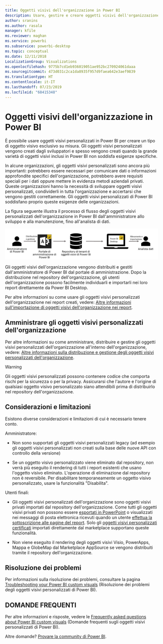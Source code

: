 ```yaml
---
title: Oggetti visivi dell'organizzazione in Power BI
description: Usare, gestire e creare oggetti visivi dell'organizzazione in Power BI
author: sranins
ms.author: rasala
manager: kfile
ms.reviewer: maghan
ms.service: powerbi
ms.subservice: powerbi-desktop
ms.topic: conceptual
ms.date: 12/11/2018
LocalizationGroup: Visualizations
ms.openlocfilehash: 9775b7cd1eb936019051ae952bc270924061daaa
ms.sourcegitcommit: 473d031c2ca1da8935f957d9faea642e3aef9839
ms.translationtype: HT
ms.contentlocale: it-IT
ms.lasthandoff: 07/23/2019
ms.locfileid: "68415348"
---
```

# <a name="organizational-visuals-in-power-bi"></a>Oggetti visivi dell'organizzazione in Power BI

È possibile usare oggetti visivi personalizzati in Power BI per creare un tipo di oggetto visivo esclusivo su misura. Gli oggetti visivi personalizzati vengono creati dagli sviluppatori e spesso vengono creati quando la grande varietà di oggetti visivi inclusi in Power BI non soddisfa esigenze specifiche.

In alcune organizzazioni, gli oggetti visivi personalizzati sono ancora più importanti: potrebbero essere necessari per comunicare dati o informazioni approfondite specifici dell'organizzazione, potrebbero avere requisiti speciali per i dati oppure mettere in evidenza metodi aziendali privati. Queste organizzazioni hanno la necessità di sviluppare oggetti visivi personalizzati, condividerli in tutta l'organizzazione e accertarsi che vengono gestiti correttamente. Gli oggetti visivi personalizzati di Power BI soddisfano proprio queste esigenze delle organizzazioni.

La figura seguente illustra il processo di flusso degli oggetti visivi personalizzati dell'organizzazione in Power BI dall'amministratore allo sviluppo e alla manutenzione, fino all'analista di dati.

![Immagine di oggetto visivo personalizzato](media/power-bi-custom-visuals-organizational/custom-visual-org-01.jpg)

Gli oggetti visivi dell'organizzazione vengono distribuiti e gestiti dall'amministratore di Power BI dal portale di amministrazione. Dopo la distribuzione nel repository dell'organizzazione, gli utenti dell'organizzazione possono facilmente individuarli e importarli nei loro report direttamente da Power BI Desktop.

Per altre informazioni su come usare gli oggetti visivi personalizzati dell'organizzazione nei report creati, vedere: [Altre informazioni sull'importazione di oggetti visivi dell'organizzazione nei report](power-bi-custom-visuals.md).

## <a name="administer-organizational-custom-visuals"></a>Amministrare gli oggetti visivi personalizzati dell'organizzazione

Per altre informazioni su come amministrare, distribuire e gestire gli oggetti visivi personalizzati dell'organizzazione all'interno dell'organizzazione, vedere: [Altre informazioni sulla distribuzione e gestione degli oggetti visivi personalizzati dell'organizzazione](https://go.microsoft.com/fwlink/?linkid=866790).

> [!WARNING]
> Gli oggetti visivi personalizzati possono contenere codice che comporta rischi per la sicurezza o per la privacy. Assicurarsi che l'autore e l'origine di qualsiasi oggetto visivo personalizzato siano attendibili prima di distribuirlo nel repository dell'organizzazione.

## <a name="considerations-and-limitations"></a>Considerazioni e limitazioni

Esistono diverse considerazioni e limitazioni di cui è necessario tenere conto.

Amministratore:

* Non sono supportati gli oggetti visivi personalizzati legacy (ad esempio gli oggetti visivi personalizzati non creati sulla base delle nuove API con controllo della versione)

* Se un oggetto visivo personalizzato viene eliminato dal repository, non verrà più eseguito il rendering di tutti i report esistenti che usano l'oggetto visivo eliminato. L'operazione di eliminazione dal repository non è reversibile. Per disabilitare temporaneamente un oggetto visivo personalizzato, usare la funzionalità "Disabilita".

Utenti finali:

* Gli oggetti visivi personalizzati dell'organizzazione sono oggetti visivi privati importati dal repository dell'organizzazione. Come tutti gli oggetti visivi privati non possono essere [esportati in PowerPoint](https://docs.microsoft.com/power-bi/consumer/end-user-powerpoint) o visualizzati nei messaggi di posta elettronica ricevuti quando un utente [effettua la sottoscrizione alle pagine del report](https://docs.microsoft.com/power-bi/consumer/end-user-subscribe). Solo gli [oggetti visivi personalizzati certificati](https://docs.microsoft.com/power-bi/power-bi-custom-visuals-certified) importati direttamente dal marketplace supportano queste funzionalità.

* Non viene eseguito il rendering degli oggetti visivi Visio, PowerApps, Mappa e GlobeMap dal Marketplace AppSource se vengono distribuiti tramite il repository dell'organizzazione.

## <a name="troubleshoot"></a>Risoluzione dei problemi

Per informazioni sulla risoluzione dei problemi, consultare la pagina [Troubleshooting your Power BI custom visuals](power-bi-custom-visuals-troubleshoot.md) (Risoluzione dei problemi degli oggetti visivi personalizzati di Power BI).

## <a name="faq"></a>DOMANDE FREQUENTI

Per altre informazioni e risposte, vedere le [Frequently asked questions about Power BI custom visuals](power-bi-custom-visuals-faq.md#organizational-custom-visuals) (Domande frequenti sugli oggetti visivi personalizzati di Power BI).

Altre domande? [Provare la community di Power BI](http://community.powerbi.com/).
